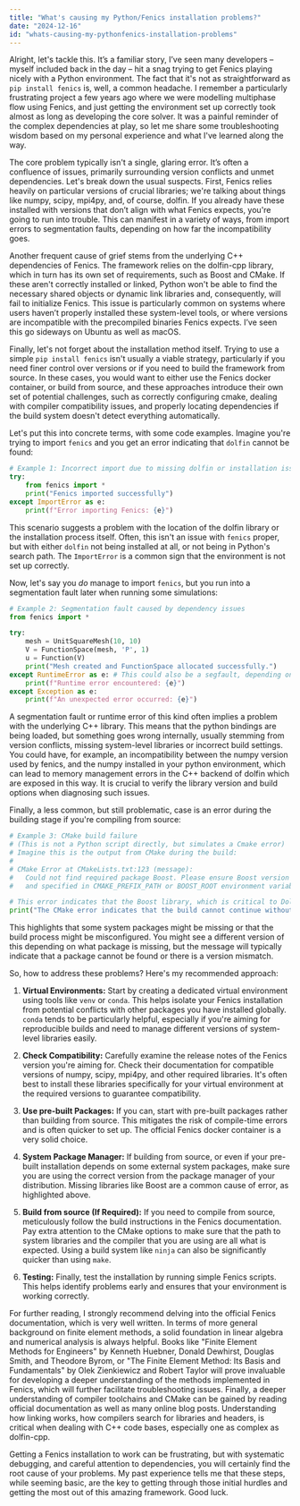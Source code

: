 ```yaml
---
title: "What's causing my Python/Fenics installation problems?"
date: "2024-12-16"
id: "whats-causing-my-pythonfenics-installation-problems"
---
```


Alright, let's tackle this. It’s a familiar story, I’ve seen many developers – myself included back in the day – hit a snag trying to get Fenics playing nicely with a Python environment. The fact that it's not as straightforward as `pip install fenics` is, well, a common headache. I remember a particularly frustrating project a few years ago where we were modelling multiphase flow using Fenics, and just getting the environment set up correctly took almost as long as developing the core solver. It was a painful reminder of the complex dependencies at play, so let me share some troubleshooting wisdom based on my personal experience and what I've learned along the way.

The core problem typically isn't a single, glaring error. It’s often a confluence of issues, primarily surrounding version conflicts and unmet dependencies. Let's break down the usual suspects. First, Fenics relies heavily on particular versions of crucial libraries; we're talking about things like numpy, scipy, mpi4py, and, of course, dolfin. If you already have these installed with versions that don’t align with what Fenics expects, you're going to run into trouble. This can manifest in a variety of ways, from import errors to segmentation faults, depending on how far the incompatibility goes.

Another frequent cause of grief stems from the underlying C++ dependencies of Fenics. The framework relies on the dolfin-cpp library, which in turn has its own set of requirements, such as Boost and CMake. If these aren't correctly installed or linked, Python won't be able to find the necessary shared objects or dynamic link libraries and, consequently, will fail to initialize Fenics. This issue is particularly common on systems where users haven’t properly installed these system-level tools, or where versions are incompatible with the precompiled binaries Fenics expects. I’ve seen this go sideways on Ubuntu as well as macOS.

Finally, let's not forget about the installation method itself. Trying to use a simple `pip install fenics` isn't usually a viable strategy, particularly if you need finer control over versions or if you need to build the framework from source. In these cases, you would want to either use the Fenics docker container, or build from source, and these approaches introduce their own set of potential challenges, such as correctly configuring cmake, dealing with compiler compatibility issues, and properly locating dependencies if the build system doesn't detect everything automatically.

Let's put this into concrete terms, with some code examples. Imagine you're trying to import `fenics` and you get an error indicating that `dolfin` cannot be found:

```python
# Example 1: Incorrect import due to missing dolfin or installation issues
try:
    from fenics import *
    print("Fenics imported successfully")
except ImportError as e:
    print(f"Error importing Fenics: {e}")
```

This scenario suggests a problem with the location of the dolfin library or the installation process itself. Often, this isn't an issue with `fenics` proper, but with either `dolfin` not being installed at all, or not being in Python's search path. The `ImportError` is a common sign that the environment is not set up correctly.

Now, let's say you *do* manage to import `fenics`, but you run into a segmentation fault later when running some simulations:

```python
# Example 2: Segmentation fault caused by dependency issues
from fenics import *

try:
    mesh = UnitSquareMesh(10, 10)
    V = FunctionSpace(mesh, 'P', 1)
    u = Function(V)
    print("Mesh created and FunctionSpace allocated successfully.")
except RuntimeError as e: # This could also be a segfault, depending on the exact issue
    print(f"Runtime error encountered: {e}")
except Exception as e:
    print(f"An unexpected error occurred: {e}")
```

A segmentation fault or runtime error of this kind often implies a problem with the underlying C++ library. This means that the python bindings are being loaded, but something goes wrong internally, usually stemming from version conflicts, missing system-level libraries or incorrect build settings. You could have, for example, an incompatibility between the numpy version used by fenics, and the numpy installed in your python environment, which can lead to memory management errors in the C++ backend of dolfin which are exposed in this way. It is crucial to verify the library version and build options when diagnosing such issues.

Finally, a less common, but still problematic, case is an error during the building stage if you're compiling from source:

```python
# Example 3: CMake build failure
# (This is not a Python script directly, but simulates a Cmake error)
# Imagine this is the output from CMake during the build:
#
# CMake Error at CMakeLists.txt:123 (message):
#   Could not find required package Boost. Please ensure Boost version 1.70 or higher is installed
#   and specified in CMAKE_PREFIX_PATH or BOOST_ROOT environment variable.

# This error indicates that the Boost library, which is critical to Dolfin, isn't detected.
print("The CMake error indicates that the build cannot continue without Boost. Please ensure boost is correctly installed and available to CMake.")
```
This highlights that some system packages might be missing or that the build process might be misconfigured. You might see a different version of this depending on what package is missing, but the message will typically indicate that a package cannot be found or there is a version mismatch.

So, how to address these problems? Here's my recommended approach:

1.  **Virtual Environments:** Start by creating a dedicated virtual environment using tools like `venv` or `conda`. This helps isolate your Fenics installation from potential conflicts with other packages you have installed globally. `conda` tends to be particularly helpful, especially if you're aiming for reproducible builds and need to manage different versions of system-level libraries easily.

2.  **Check Compatibility:** Carefully examine the release notes of the Fenics version you're aiming for. Check their documentation for compatible versions of numpy, scipy, mpi4py, and other required libraries. It's often best to install these libraries specifically for your virtual environment at the required versions to guarantee compatibility.

3.  **Use pre-built Packages:** If you can, start with pre-built packages rather than building from source. This mitigates the risk of compile-time errors and is often quicker to set up. The official Fenics docker container is a very solid choice.

4.  **System Package Manager:** If building from source, or even if your pre-built installation depends on some external system packages, make sure you are using the correct version from the package manager of your distribution. Missing libraries like Boost are a common cause of error, as highlighted above.

5.  **Build from source (If Required):** If you need to compile from source, meticulously follow the build instructions in the Fenics documentation. Pay extra attention to the CMake options to make sure that the path to system libraries and the compiler that you are using are all what is expected. Using a build system like `ninja` can also be significantly quicker than using `make`.

6.  **Testing:** Finally, test the installation by running simple Fenics scripts. This helps identify problems early and ensures that your environment is working correctly.

For further reading, I strongly recommend delving into the official Fenics documentation, which is very well written. In terms of more general background on finite element methods, a solid foundation in linear algebra and numerical analysis is always helpful. Books like "Finite Element Methods for Engineers" by Kenneth Huebner, Donald Dewhirst, Douglas Smith, and Theodore Byrom, or "The Finite Element Method: Its Basis and Fundamentals" by Olek Zienkiewicz and Robert Taylor will prove invaluable for developing a deeper understanding of the methods implemented in Fenics, which will further facilitate troubleshooting issues. Finally, a deeper understanding of compiler toolchains and CMake can be gained by reading official documentation as well as many online blog posts. Understanding how linking works, how compilers search for libraries and headers, is critical when dealing with C++ code bases, especially one as complex as dolfin-cpp.

Getting a Fenics installation to work can be frustrating, but with systematic debugging, and careful attention to dependencies, you will certainly find the root cause of your problems. My past experience tells me that these steps, while seeming basic, are the key to getting through those initial hurdles and getting the most out of this amazing framework. Good luck.
